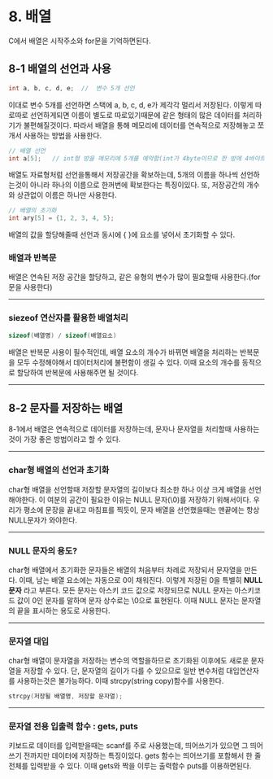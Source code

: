 # 8. 배열
C에서 배열은 시작주소와 for문을 기억하면된다.

## 8-1 배열의 선언과 사용
```C
int a, b, c, d, e;  //  변수 5개 선언
```
이대로 변수 5개를 선언하면 스택에 a, b, c, d, e가 제각각 멀리서 저장된다.
이렇게 따로따로 선언하게되면 이름이 별도로 따로있기때문에 같은 형태의 많은 데이터를 처리하기가 불편해질것이다.
따라서 배열을 통해 메모리에 데이터를 연속적으로 저장해놓고 쪼개서 사용하는 방법을 사용한다.


```C
// 배열 선언
int a[5];   // int형 방을 메모리에 5개를 예약함(int가 4byte이므로 한 방에 4바이트라고 할 수 있다)
```
배열도 자료형처럼 선언을통해서 저장공간을 확보하는데, 5개의 이름을 하나씩 선언하는것이 아니라 하나의 이름으로 한꺼번에 확보한다는 특징이있다.
또, 저장공간의 개수와 상관없이 이름은 하나만 사용한다.


```C
// 배열의 초기화
int ary[5] = {1, 2, 3, 4, 5};
```
배열의 값을 할당해줄때 선언과 동시에 { }에 요소를 넣어서 초기화할 수 있다.

### 배열과 반복문
배열은 연속된 저장 공간을 할당하고, 같은 유형의 변수가 많이 필요할때 사용한다.(for문을 사용한다)

-----------------------------------

### siezeof 연산자를 활용한 배열처리
```C
sizeof(배열명) / sizeof(배열요소)
```
배열은 반복문 사용이 필수적인데, 배열 요소의 개수가 바뀌면 배열을 처리하는 반복문을 모두 수정해야해서 데이터처리에 불편함이 생길 수 있다.
이때 요소의 개수를 동적으로 할당하여 반복문에 사용해주면 될 것이다.

-----------------------------------

## 8-2 문자를 저장하는 배열
8-1에서 배열은 연속적으로 데이터를 저장하는데, 문자나 문자열을 처리할때 사용하는 것이 가장 좋은 방법이라고 할 수 있다.

-----------------------------------

### char형 배열의 선언과 초기화
char형 배열을 선언할때 저장할 문자열의 길이보다 최소한 하나 이상 크게 배열을 선언해야한다.
이 여분의 공간이 필요한 이유는 NULL 문자(\0)를 저장하기 위해서이다.
우리가 평소에 문장을 끝내고 마침표를 찍듯이, 문자 배열을 선언했을때는 맨끝에는 항상 NULL문자가 와야한다.

-----------------------------------

### NULL 문자의 용도?
char형 배열에서 초기화한 문자들은 배열의 처음부터 차례로 저장되서 문자열을 만든다. 이때, 남는 배열 요소에는 자동으로 0이 채워진다.
이렇게 저장된 0을 특별히 **NULL 문자** 라고 부른다. 
모든 문자는 아스키 코드 값으로 저장되므로 NULL 문자는 아스키코드 값이 0인 문자를 말하며 문자 상수로는 \0으로 표현된다.
이때 NULL 문자는 문자열의 끝을 표시하는 용도로 사용한다.

-----------------------------------

### 문자열 대입
char형 배열이 문자열을 저장하는 변수의 역할을하므로 초기화된 이후에도 새로운 문자열을 저장할 수 있다.
단, 문자열의 길이가 다를 수 있으므로 일반 변수처럼 대입연산자를 사용하는것은 불가능하다. 이때 strcpy(string copy)함수를 사용한다.
```C
strcpy(저장될 배열명, 저장할 문자열);
```

-----------------------------------

### 문자열 전용 입출력 함수 : gets, puts
키보드로 데이터를 입력받을때는 scanf를 주로 사용했는데, 띄어쓰기가 있으면 그 띄어쓰기 전까지만 데이터에 저장하는 특징이있다.
gets 함수는 띄어쓰기를 포함해서 한 줄 전체를 입력받을 수 있다.
이때 gets와 짝을 이루는 출력함수 puts를 이용하면된다.








